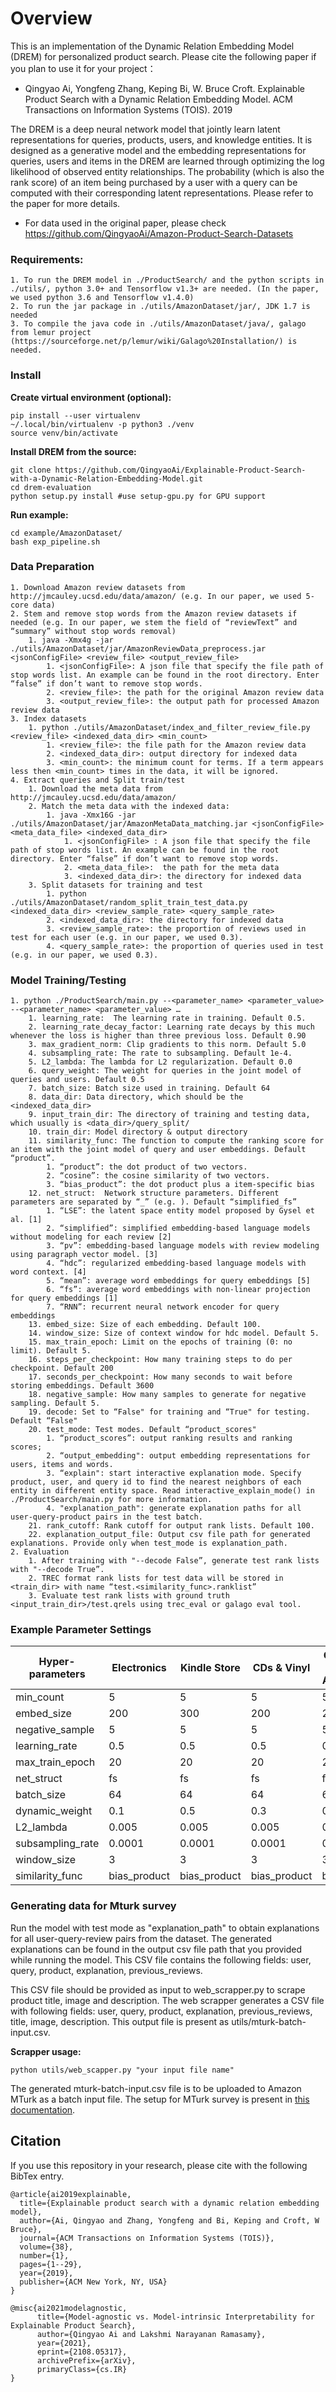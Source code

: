 # Overview #
This is an implementation of the Dynamic Relation Embedding Model (DREM) for personalized product search. Please cite the following paper if you plan to use it for your project：
    
*	Qingyao Ai, Yongfeng Zhang, Keping Bi, W. Bruce Croft. Explainable Product Search with a Dynamic Relation Embedding Model. ACM Transactions on Information Systems (TOIS). 2019
    	
The DREM is a deep neural network model that jointly learn latent representations for queries, products, users, and knowledge entities. 
It is designed as a generative model and the embedding representations for queries, users and items in the DREM are learned through optimizing the log likelihood of observed entity relationships. 
The probability (which is also the rank score) of an item being purchased by a user with a query can be computed with their corresponding latent representations. 
Please refer to the paper for more details.

* For data used in the original paper, please check https://github.com/QingyaoAi/Amazon-Product-Search-Datasets

### Requirements: ###
    1. To run the DREM model in ./ProductSearch/ and the python scripts in ./utils/, python 3.0+ and Tensorflow v1.3+ are needed. (In the paper, we used python 3.6 and Tensorflow v1.4.0)
    2. To run the jar package in ./utils/AmazonDataset/jar/, JDK 1.7 is needed
    3. To compile the java code in ./utils/AmazonDataset/java/, galago from lemur project (https://sourceforge.net/p/lemur/wiki/Galago%20Installation/) is needed. 

### Install

**Create virtual environment (optional):**
```
pip install --user virtualenv
~/.local/bin/virtualenv -p python3 ./venv
source venv/bin/activate
```

**Install DREM from the source:**
```
git clone https://github.com/QingyaoAi/Explainable-Product-Search-with-a-Dynamic-Relation-Embedding-Model.git
cd drem-evaluation
python setup.py install #use setup-gpu.py for GPU support
```

**Run example:**
```
cd example/AmazonDataset/
bash exp_pipeline.sh
```

### Data Preparation ###
    1. Download Amazon review datasets from http://jmcauley.ucsd.edu/data/amazon/ (e.g. In our paper, we used 5-core data)
    2. Stem and remove stop words from the Amazon review datasets if needed (e.g. In our paper, we stem the field of “reviewText” and “summary” without stop words removal)
        1. java -Xmx4g -jar ./utils/AmazonDataset/jar/AmazonReviewData_preprocess.jar <jsonConfigFile> <review_file> <output_review_file>
            1. <jsonConfigFile>: A json file that specify the file path of stop words list. An example can be found in the root directory. Enter “false” if don’t want to remove stop words. 
            2. <review_file>: the path for the original Amazon review data
            3. <output_review_file>: the output path for processed Amazon review data
    3. Index datasets
        1. python ./utils/AmazonDataset/index_and_filter_review_file.py <review_file> <indexed_data_dir> <min_count>
            1. <review_file>: the file path for the Amazon review data
            2. <indexed_data_dir>: output directory for indexed data
            3. <min_count>: the minimum count for terms. If a term appears less then <min_count> times in the data, it will be ignored.
    4. Extract queries and Split train/test
        1. Download the meta data from http://jmcauley.ucsd.edu/data/amazon/ 
        2. Match the meta data with the indexed data:
            1. java -Xmx16G -jar ./utils/AmazonDataset/jar/AmazonMetaData_matching.jar <jsonConfigFile> <meta_data_file> <indexed_data_dir>
                1. <jsonConfigFile> : A json file that specify the file path of stop words list. An example can be found in the root directory. Enter “false” if don’t want to remove stop words. 
                2. <meta_data_file>:  the path for the meta data
                3. <indexed_data_dir>: the directory for indexed data
        3. Split datasets for training and test
            1. python ./utils/AmazonDataset/random_split_train_test_data.py <indexed_data_dir> <review_sample_rate> <query_sample_rate>
            2. <indexed_data_dir>: the directory for indexed data
            3. <review_sample_rate>: the proportion of reviews used in test for each user (e.g. in our paper, we used 0.3).
            4. <query_sample_rate>: the proportion of queries used in test (e.g. in our paper, we used 0.3).

	

### Model Training/Testing ###
    1. python ./ProductSearch/main.py --<parameter_name> <parameter_value> --<parameter_name> <parameter_value> … 
        1. learning_rate:  The learning rate in training. Default 0.5.
        2. learning_rate_decay_factor: Learning rate decays by this much whenever the loss is higher than three previous loss. Default 0.90
        3. max_gradient_norm: Clip gradients to this norm. Default 5.0
        4. subsampling_rate: The rate to subsampling. Default 1e-4. 
        5. L2_lambda: The lambda for L2 regularization. Default 0.0
        6. query_weight: The weight for queries in the joint model of queries and users. Default 0.5
        7. batch_size: Batch size used in training. Default 64
        8. data_dir: Data directory, which should be the <indexed_data_dir>
        9. input_train_dir: The directory of training and testing data, which usually is <data_dir>/query_split/
        10. train_dir: Model directory & output directory
        11. similarity_func: The function to compute the ranking score for an item with the joint model of query and user embeddings. Default “product”.
            1. “product”: the dot product of two vectors.
            2. “cosine”: the cosine similarity of two vectors.
            3. “bias_product”: the dot product plus a item-specific bias
        12. net_struct:  Network structure parameters. Different parameters are separated by “_” (e.g. ). Default “simplified_fs”
            1. “LSE”: the latent space entity model proposed by Gysel et al. [1]
            2. “simplified”: simplified embedding-based language models without modeling for each review [2]
            3. “pv”: embedding-based language models with review modeling using paragraph vector model. [3]
            4. “hdc”: regularized embedding-based language models with word context. [4]
            5. “mean”: average word embeddings for query embeddings [5]
            6. “fs”: average word embeddings with non-linear projection for query embeddings [1]
            7. “RNN”: recurrent neural network encoder for query embeddings
        13. embed_size: Size of each embedding. Default 100.
        14. window_size: Size of context window for hdc model. Default 5.
        15. max_train_epoch: Limit on the epochs of training (0: no limit). Default 5.
        16. steps_per_checkpoint: How many training steps to do per checkpoint. Default 200
        17. seconds_per_checkpoint: How many seconds to wait before storing embeddings. Default 3600
        18. negative_sample: How many samples to generate for negative sampling. Default 5.
        19. decode: Set to “False" for training and “True" for testing. Default “False"
        20. test_mode: Test modes. Default “product_scores"
            1. “product_scores”: output ranking results and ranking scores; 
            2. “output_embedding": output embedding representations for users, items and words.
            3. “explain": start interactive explanation mode. Specify product, user, and query id to find the nearest neighbors of each entity in different entity space. Read interactive_explain_mode() in ./ProductSearch/main.py for more information.
            4. "explanation_path": generate explanation paths for all user-query-product pairs in the test batch. 
        21. rank_cutoff: Rank cutoff for output rank lists. Default 100.
        22. explanation_output_file: Output csv file path for generated explanations. Provide only when test_mode is explanation_path.
    2. Evaluation
        1. After training with "--decode False”, generate test rank lists with "--decode True”.
        2. TREC format rank lists for test data will be stored in <train_dir> with name “test.<similarity_func>.ranklist”
        3. Evaluate test rank lists with ground truth <input_train_dir>/test.qrels using trec_eval or galago eval tool.

### Example Parameter Settings ###

| Hyper-parameters  | Electronics | Kindle Store | CDs & Vinyl | Cell Phones & Accessories |
| ------------- | ------------- | ------------- | ------------- | ------------- |
| min\_count | 5 | 5 | 5 | 5 |
| embed\_size  | 200 | 300 | 200 | 200 |
| negative\_sample  | 5 | 5 | 5 | 5 |
| learning\_rate | 0.5 | 0.5 | 0.5 | 0.5 |
| max\_train\_epoch | 20 | 20 | 20 | 20 |
| net\_struct | fs | fs | fs | fs |
| batch\_size | 64 | 64 | 64 | 64 |
| dynamic\_weight | 0.1 | 0.5 | 0.3 | 0.2 |
| L2\_lambda | 0.005 | 0.005 | 0.005 | 0.005 |
| subsampling\_rate  | 0.0001  | 0.0001  | 0.0001  | 0.0001  |
| window\_size  | 3 | 3 | 3 | 3 |
| similarity\_func | bias\_product | bias\_product | bias\_product | bias\_product |

### Generating data for Mturk survey
Run the model with test mode as "explanation_path" to obtain explanations for all user-query-review pairs from the dataset.
The generated explanations can be found in the output csv file path that you provided while running the model.
This CSV file contains the following fields: user, query, product, explanation, previous_reviews.

This CSV file should be provided as input to web_scrapper.py to scrape product title, image and description.
The web scrapper generates a CSV file with following fields: user, query, product, explanation, previous_reviews, title, image, description.
This output file is present as utils/mturk-batch-input.csv. 

**Scrapper usage:**
```
python utils/web_scapper.py "your input file name"
```

The generated mturk-batch-input.csv file is to be uploaded to Amazon MTurk as a batch input file. The setup for MTurk survey is present in [this documentation][mturk-setup-doc].

[mturk-setup-doc]: Setting%20up%20Mturk%20survey.pdf


## Citation

If you use this repository in your research, please cite with the following BibTex entry.

```
@article{ai2019explainable,
  title={Explainable product search with a dynamic relation embedding model},
  author={Ai, Qingyao and Zhang, Yongfeng and Bi, Keping and Croft, W Bruce},
  journal={ACM Transactions on Information Systems (TOIS)},
  volume={38},
  number={1},
  pages={1--29},
  year={2019},
  publisher={ACM New York, NY, USA}
}

@misc{ai2021modelagnostic,
      title={Model-agnostic vs. Model-intrinsic Interpretability for Explainable Product Search}, 
      author={Qingyao Ai and Lakshmi Narayanan Ramasamy},
      year={2021},
      eprint={2108.05317},
      archivePrefix={arXiv},
      primaryClass={cs.IR}
}
```
